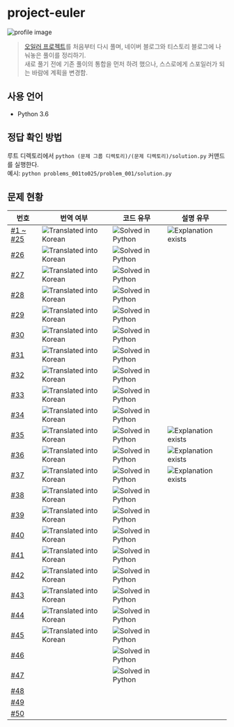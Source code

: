 # project-euler

![profile image](https://projecteuler.net/profile/ony3000.png)

> [오일러 프로젝트](https://projecteuler.net/)를 처음부터 다시 풀며, 네이버 블로그와 티스토리 블로그에 나눠놓은 풀이를 정리하기.<br>
> 새로 풀기 전에 기존 풀이의 통합을 먼저 하려 했으나, 스스로에게 스포일러가 되는 바람에 계획을 변경함.

## 사용 언어

* Python 3.6

## 정답 확인 방법

루트 디렉토리에서 `python (문제 그룹 디렉토리)/(문제 디렉토리)/solution.py` 커맨드를 실행한다.<br>
예시: `python problems_001to025/problem_001/solution.py`

## 문제 현황

번호 | 번역 여부 | 코드 유무 | 설명 유무
--- | --- | --- | ---
[#1 ~ #25](problems_001to025) | ![Translated into Korean](https://img.shields.io/badge/translated-Korean-red) | ![Solved in Python](https://img.shields.io/badge/solved-Python-blue) | ![Explanation exists](https://img.shields.io/badge/-explained-success)
[#26](problems_026to050/problem_026) | ![Translated into Korean](https://img.shields.io/badge/translated-Korean-red) | ![Solved in Python](https://img.shields.io/badge/solved-Python-blue) | &nbsp;
[#27](problems_026to050/problem_027) | ![Translated into Korean](https://img.shields.io/badge/translated-Korean-red) | ![Solved in Python](https://img.shields.io/badge/solved-Python-blue) | &nbsp;
[#28](problems_026to050/problem_028) | ![Translated into Korean](https://img.shields.io/badge/translated-Korean-red) | ![Solved in Python](https://img.shields.io/badge/solved-Python-blue) | &nbsp;
[#29](problems_026to050/problem_029) | ![Translated into Korean](https://img.shields.io/badge/translated-Korean-red) | ![Solved in Python](https://img.shields.io/badge/solved-Python-blue) | &nbsp;
[#30](problems_026to050/problem_030) | ![Translated into Korean](https://img.shields.io/badge/translated-Korean-red) | ![Solved in Python](https://img.shields.io/badge/solved-Python-blue) | &nbsp;
[#31](problems_026to050/problem_031) | ![Translated into Korean](https://img.shields.io/badge/translated-Korean-red) | ![Solved in Python](https://img.shields.io/badge/solved-Python-blue) | &nbsp;
[#32](problems_026to050/problem_032) | ![Translated into Korean](https://img.shields.io/badge/translated-Korean-red) | ![Solved in Python](https://img.shields.io/badge/solved-Python-blue) | &nbsp;
[#33](problems_026to050/problem_033) | ![Translated into Korean](https://img.shields.io/badge/translated-Korean-red) | ![Solved in Python](https://img.shields.io/badge/solved-Python-blue) | &nbsp;
[#34](problems_026to050/problem_034) | ![Translated into Korean](https://img.shields.io/badge/translated-Korean-red) | ![Solved in Python](https://img.shields.io/badge/solved-Python-blue) | &nbsp;
[#35](problems_026to050/problem_035) | ![Translated into Korean](https://img.shields.io/badge/translated-Korean-red) | ![Solved in Python](https://img.shields.io/badge/solved-Python-blue) | ![Explanation exists](https://img.shields.io/badge/-explained-success)
[#36](problems_026to050/problem_036) | ![Translated into Korean](https://img.shields.io/badge/translated-Korean-red) | ![Solved in Python](https://img.shields.io/badge/solved-Python-blue) | ![Explanation exists](https://img.shields.io/badge/-explained-success)
[#37](problems_026to050/problem_037) | ![Translated into Korean](https://img.shields.io/badge/translated-Korean-red) | ![Solved in Python](https://img.shields.io/badge/solved-Python-blue) | ![Explanation exists](https://img.shields.io/badge/-explained-success)
[#38](problems_026to050/problem_038) | ![Translated into Korean](https://img.shields.io/badge/translated-Korean-red) | ![Solved in Python](https://img.shields.io/badge/solved-Python-blue) | &nbsp;
[#39](problems_026to050/problem_039) | ![Translated into Korean](https://img.shields.io/badge/translated-Korean-red) | ![Solved in Python](https://img.shields.io/badge/solved-Python-blue) | &nbsp;
[#40](problems_026to050/problem_040) | ![Translated into Korean](https://img.shields.io/badge/translated-Korean-red) | ![Solved in Python](https://img.shields.io/badge/solved-Python-blue) | &nbsp;
[#41](problems_026to050/problem_041) | ![Translated into Korean](https://img.shields.io/badge/translated-Korean-red) | ![Solved in Python](https://img.shields.io/badge/solved-Python-blue) | &nbsp;
[#42](problems_026to050/problem_042) | ![Translated into Korean](https://img.shields.io/badge/translated-Korean-red) | ![Solved in Python](https://img.shields.io/badge/solved-Python-blue) | &nbsp;
[#43](problems_026to050/problem_043) | ![Translated into Korean](https://img.shields.io/badge/translated-Korean-red) | ![Solved in Python](https://img.shields.io/badge/solved-Python-blue) | &nbsp;
[#44](problems_026to050/problem_044) | ![Translated into Korean](https://img.shields.io/badge/translated-Korean-red) | ![Solved in Python](https://img.shields.io/badge/solved-Python-blue) | &nbsp;
[#45](problems_026to050/problem_045) | ![Translated into Korean](https://img.shields.io/badge/translated-Korean-red) | ![Solved in Python](https://img.shields.io/badge/solved-Python-blue) | &nbsp;
[#46](problems_026to050/problem_046) | &nbsp; | ![Solved in Python](https://img.shields.io/badge/solved-Python-blue) | &nbsp;
[#47](problems_026to050/problem_047) | &nbsp; | ![Solved in Python](https://img.shields.io/badge/solved-Python-blue) | &nbsp;
[#48](problems_026to050/problem_048) | &nbsp; | &nbsp; | &nbsp;
[#49](problems_026to050/problem_049) | &nbsp; | &nbsp; | &nbsp;
[#50](problems_026to050/problem_050) | &nbsp; | &nbsp; | &nbsp;
